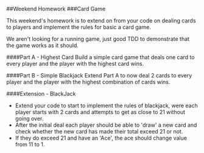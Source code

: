 ##Weekend Homework 
###Card Game 

This weekend's homework is to extend on from your code on dealing cards to players and implement the rules for basic a card game.

We aren't looking for a running game, just good TDD to demonstrate that the game works as it should.

####Part A - Highest Card
Build a simple card game that deals one card to every player and the player with the highest card wins. 

####Part B - Simple Blackjack 
Extend Part A to now deal 2 cards to every player and the player with the highest combination of cards wins. 

####Extension - BlackJack
- Extend your code to start to implement the rules of blackjack, were each player starts with 2 cards and attempts to get as close to 21 without going over. 
- After the initial deal each player should be able to 'draw' a new card and check whether the new card has made their total exceed 21 or not. 
- If they do exceed 21 and have an 'Ace', the ace should change value from 11 to 1.
